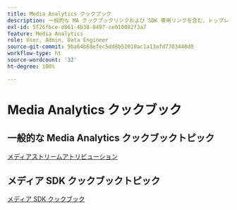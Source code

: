 ```yaml
---
title: Media Analytics クックブック
description: 一般的な MA クックブックリンクおよび SDK 専用リンクを含む、トップレベルクックブックページです。
exl-id: 5f26fbce-d861-4b38-8497-ce010082f3a7
feature: Media Analytics
role: User, Admin, Data Engineer
source-git-commit: 9ba64b68efec5dd8b52010ac1a13afd7703448d0
workflow-type: ht
source-wordcount: '32'
ht-degree: 100%

---
```


# Media Analytics クックブック

## 一般的な Media Analytics クックブックトピック

[メディアストリームアトリビューション](/help/use-cases/media-analytics-cookbook/media-dimensions.md)

## メディア SDK クックブックトピック

[メディア SDK クックブック](/help/use-cases/cookbook/sdk-cookbook-overview.md)
